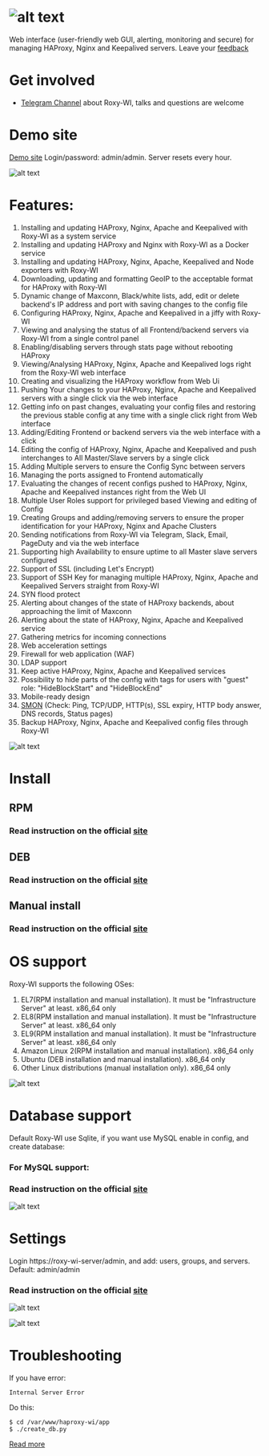 # ![alt text](https://roxy-wi.org/static/images/logo_menu.png "Logo")
Web interface (user-friendly web GUI, alerting, monitoring and secure) for managing HAProxy, Nginx and Keepalived servers. Leave your [feedback](https://github.com/hap-wi/roxy-wi/issues)

# Get involved
* [Telegram Channel](https://t.me/roxy_wi_channel) about Roxy-WI, talks and questions are welcome

# Demo site
[Demo site](https://demo.roxy-wi.org) Login/password: admin/admin. Server resets every hour.

![alt text](https://roxy-wi.org/static/images/viewstat.png "HAProxy state page")

# Features:
1. Installing and updating HAProxy, Nginx, Apache and Keepalived with Roxy-WI as a system service
2. Installing and updating HAProxy and Nginx with Roxy-WI as a Docker service
4. Installing and updating HAProxy, Nginx, Apache, Keepalived and Node exporters with Roxy-WI
6. Downloading, updating and formatting GeoIP to the acceptable format for HAProxy with Roxy-WI
7. Dynamic change of Maxconn, Black/white lists, add, edit or delete backend's IP address and port with saving changes to the config file
8. Configuring HAProxy, Nginx, Apache and Keepalived in a jiffy with Roxy-WI
9. Viewing and analysing the status of all Frontend/backend servers via Roxy-WI from a single control panel
10. Enabling/disabling servers through stats page without rebooting HAProxy
11. Viewing/Analysing HAProxy, Nginx, Apache and Keepalived logs right from the Roxy-WI web interface
12. Creating and visualizing the HAProxy workflow from Web Ui
13. Pushing Your changes to your HAProxy, Nginx, Apache and Keepalived servers with a single click via the web interface
14. Getting info on past changes, evaluating your config files and restoring the previous stable config at any time with a single click right from Web interface
15. Adding/Editing Frontend or backend servers via the web interface with a click
16. Editing the config of HAProxy, Nginx, Apache and Keepalived and push interchanges to All Master/Slave servers by a single click
17. Adding Multiple servers to ensure the Config Sync between servers
18. Managing the ports assigned to Frontend automatically
19. Evaluating the changes of recent configs pushed to HAProxy, Nginx, Apache and Keepalived instances right from the Web UI
20. Multiple User Roles support for privileged based Viewing and editing of Config
21. Creating Groups and adding/removing servers to ensure the proper identification for your HAProxy, Nginx and Apache Clusters
22. Sending notifications from Roxy-WI via Telegram, Slack, Email, PageDuty and via the web interface
23. Supporting high Availability to ensure uptime to all Master slave servers configured
24. Support of SSL (including Let's Encrypt)
25. Support of SSH Key for managing multiple HAProxy, Nginx, Apache and Keepalived Servers straight from Roxy-WI
26. SYN flood protect
27. Alerting about changes of the state of HAProxy backends, about approaching the limit of Maxconn
28. Alerting about the state of HAProxy, Nginx, Apache and Keepalived service
29. Gathering metrics for incoming connections
30. Web acceleration settings
31. Firewall for web application (WAF)
32. LDAP support
33. Keep active HAProxy, Nginx, Apache and Keepalived services
34. Possibility to hide parts of the config with tags for users with "guest" role: "HideBlockStart" and "HideBlockEnd"
35. Mobile-ready design
36. [SMON](https://roxy-wi.org/services/smon) (Check: Ping, TCP/UDP, HTTP(s), SSL expiry, HTTP body answer, DNS records, Status pages)
37. Backup HAProxy, Nginx, Apache and Keepalived config files through Roxy-WI



![alt text](https://roxy-wi.org/static/images/roxy-wi-metrics.png "Merics")

# Install

## RPM

### Read instruction on the official [site](https://roxy-wi.org/installation#rpm)

## DEB

### Read instruction on the official [site](https://roxy-wi.org/installation#deb)

## Manual install

### Read instruction on the official [site](https://roxy-wi.org/installation#manual)

# OS support
Roxy-WI supports the following OSes:
1. EL7(RPM installation and manual installation). It must be "Infrastructure Server" at least. x86_64 only
2. EL8(RPM installation and manual installation). It must be "Infrastructure Server" at least. x86_64 only
3. EL9(RPM installation and manual installation). It must be "Infrastructure Server" at least. x86_64 only
4. Amazon Linux 2(RPM installation and manual installation). x86_64 only
5. Ubuntu (DEB installation and manual installation). x86_64 only
6. Other Linux distributions (manual installation only). x86_64 only

![alt text](https://roxy-wi.org/static/images/smon_dashboard.png "SMON area")

# Database support

Default Roxy-WI use Sqlite, if you want use MySQL enable in config, and create database:

### For MySQL support:

### Read instruction on the official [site](https://roxy-wi.org/installation#database)

![alt text](https://roxy-wi.org/static/images/roxy-wi-overview.webp "Overview page")

# Settings


Login https://roxy-wi-server/admin, and add: users, groups, and servers. Default: admin/admin

### Read instruction on the official [site](https://roxy-wi.org/settings)

![alt text](https://roxy-wi.org/static/images/hapwi_overview.webp "HAProxy server overview page")


![alt text](https://roxy-wi.org/static/images/add.webp "Add proxy page")



# Troubleshooting
If you have error:
```
Internal Server Error
```

Do this:
```
$ cd /var/www/haproxy-wi/app
$ ./create_db.py
```

[Read more](https://roxy-wi.org/troubleshooting)
